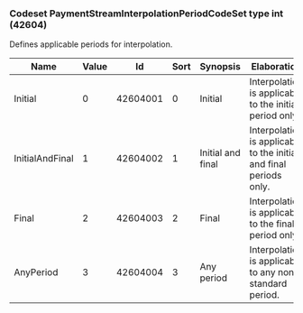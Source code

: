 ### Codeset PaymentStreamInterpolationPeriodCodeSet type int (42604)

Defines applicable periods for interpolation.

| Name            | Value | Id       | Sort | Synopsis          | Elaboration                                                        |
|-----------------|-------|----------|------|-------------------|--------------------------------------------------------------------|
| Initial         | 0     | 42604001 | 0    | Initial           | Interpolation is applicable to the initial period only.            |
| InitialAndFinal | 1     | 42604002 | 1    | Initial and final | Interpolation is applicable to the initial and final periods only. |
| Final           | 2     | 42604003 | 2    | Final             | Interpolation is applicable to the final period only.              |
| AnyPeriod       | 3     | 42604004 | 3    | Any period        | Interpolation is applicable to any non-standard period.            |

